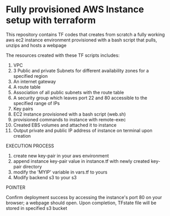 # Fully provisioned AWS Instance setup with terraform

This repository contains TF codes that creates from scratch a fully working aws ec2 instance environment provisioned with a bash script that pulls, unzips and hosts a webpage

The resources created with these TF scripts includes:
1. VPC
2. 3 Public and private Subnets for different availability zones for a specified region
3. An internet gateway
4. A route table  
5. Association of all public subnets with the route table
6. A security group which leaves port 22 and 80 accessible to the specified range of IPs
7. Key pairs
8. EC2 instance provisioned with a bash script (web.sh)
9. provisioned commands to instance with remote-exec
10. Created EBS volumes and attached it to instance
11. Output private and public IP address of instance on terminal upon creation

EXECUTION PROCESS

1. create new key-pair in your aws environment
2. append instance key-pair value in instance.tf with newly created key-pair directory 
3. modify the 'MYIP' variable in vars.tf to yours 
3. Modify backend s3 to your s3

POINTER

Confirm deployment success by accessing the instance's port 80 on your browser; a webpage should open. 
Upon completion, TFstate file will be stored in specified s3 bucket 
